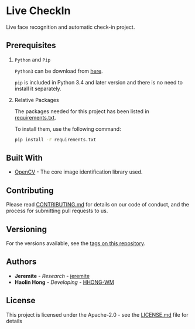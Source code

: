 # Live CheckIn

Live face recognition and automatic check-in project.

## Prerequisites

1. `Python` and `Pip`

    `Python3` can be download from [here](https://www.python.org/downloads/).

    `pip`  is included in Python 3.4 and later version and there is no need to install it separately.

2. Relative Packages

    The packages needed for this project has been listed in [requirements.txt](requirements.txt).

    To install them, use the following command:
    ```bash
    pip install -r requirements.txt
    ```

<!---
## Deployment

Add additional notes about how to deploy this on a live system

--->
## Built With

* [OpenCV](https://opencv.org/) - The core image identification library used.

## Contributing

Please read [CONTRIBUTING.md](docs/CONTRIBUTING.md) for details on our code of conduct, and the process for submitting pull requests to us.

## Versioning

For the versions available, see the [tags on this repository](https://github.com/AI-WM/Live-CheckIn/releases). 

## Authors

* **Jeremite** - *Research* - [jeremite](https://github.com/jeremite)
* **Haolin Hong** - *Developing* - [HHONG-WM](https://github.com/HHONG-WM)

<!---
See also the list of [contributors](https://github.com/AI-WM/Live-CheckIn/docs/contributors.txt) who participated in this project.
--->

## License

This project is licensed under the Apache-2.0 - see the [LICENSE.md](LICENSE.md) file for details
